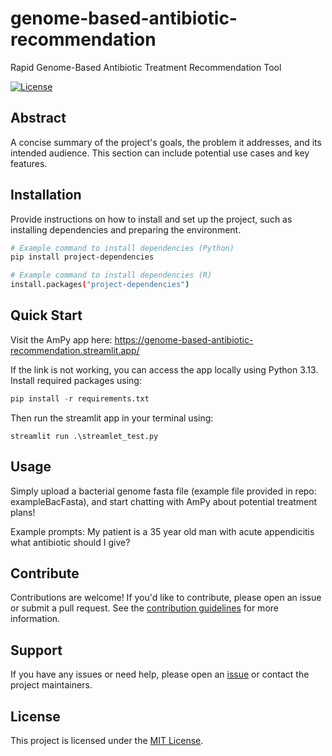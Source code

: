# genome-based-antibiotic-recommendation

Rapid Genome-Based Antibiotic Treatment Recommendation Tool

[![License](https://img.shields.io/badge/license-MIT-blue.svg)](LICENSE)

## Abstract

A concise summary of the project's goals, the problem it addresses, and its intended audience. This section can include potential use cases and key features.

## Installation

Provide instructions on how to install and set up the project, such as installing dependencies and preparing the environment.

```bash
# Example command to install dependencies (Python)
pip install project-dependencies

# Example command to install dependencies (R)
install.packages("project-dependencies")
```

## Quick Start

Visit the AmPy app here: https://genome-based-antibiotic-recommendation.streamlit.app/

If the link is not working, you can access the app locally using Python 3.13.  
Install required packages using:
```python
pip install -r requirements.txt
```  
Then run the streamlit app in your terminal using:
```
streamlit run .\streamlet_test.py
```  

## Usage

Simply upload a bacterial genome fasta file (example file provided in repo: exampleBacFasta), and start chatting with AmPy about potential treatment plans!

Example prompts:
My patient is a 35 year old man with acute appendicitis what antibiotic should I give?

## Contribute

Contributions are welcome! If you'd like to contribute, please open an issue or submit a pull request. See the [contribution guidelines](CONTRIBUTING.md) for more information.

## Support

If you have any issues or need help, please open an [issue](https://github.com/hackbio-ca/demo-project/issues) or contact the project maintainers.

## License

This project is licensed under the [MIT License](LICENSE).
